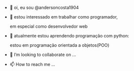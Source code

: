 - 👋 oi, eu sou @andersoncosta1904
- 👀 estou interessado em trabalhar como programador,

  em especial como desenvolvedor web
- 🌱 atualmente estou aprendendo programação com python:

  estou em programação orientada a objetos(POO)
- 💞️ I’m looking to collaborate on ...
- 📫 How to reach me ...

<!---
andersoncosta1904/andersoncosta1904 is a ✨ special ✨ repository because its `README.md` (this file) appears on your GitHub profile.
You can click the Preview link to take a look at your changes.
--->
